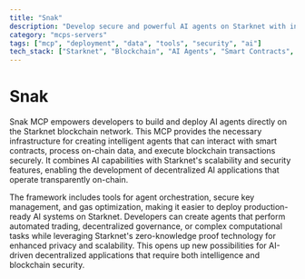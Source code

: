 ```yaml
---
title: "Snak"
description: "Develop secure and powerful AI agents on Starknet with integrated blockchain capabilities and smart contract interactions."
category: "mcps-servers"
tags: ["mcp", "deployment", "data", "tools", "security", "ai"]
tech_stack: ["Starknet", "Blockchain", "AI Agents", "Smart Contracts", "Zero-Knowledge Proofs"]
---
```


# Snak

Snak MCP empowers developers to build and deploy AI agents directly on the Starknet blockchain network. This MCP provides the necessary infrastructure for creating intelligent agents that can interact with smart contracts, process on-chain data, and execute blockchain transactions securely. It combines AI capabilities with Starknet's scalability and security features, enabling the development of decentralized AI applications that operate transparently on-chain.

The framework includes tools for agent orchestration, secure key management, and gas optimization, making it easier to deploy production-ready AI systems on Starknet. Developers can create agents that perform automated trading, decentralized governance, or complex computational tasks while leveraging Starknet's zero-knowledge proof technology for enhanced privacy and scalability. This opens up new possibilities for AI-driven decentralized applications that require both intelligence and blockchain security.
